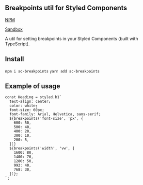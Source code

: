 ## Breakpoints util for Styled Components

[NPM](https://www.npmjs.com/package/sc-breakpoints)

[Sandbox](https://codesandbox.io/s/react-typescript-styled-components-forked-doz0r?file=/src/index.tsx)

A util for setting breakpoints in your Styled Components (built with TypeScript).

## Install

`npm i sc-breakpoints`
`yarn add sc-breakpoints`

## Example of usage

```tsx
const Heading = styled.h1`
  text-align: center;
  color: white;
  font-size: 60px;
  font-family: Arial, Helvetica, sans-serif;
  ${breakpoints('font-size', 'px', {
    600: 50,
    500: 40,
    400: 20,
    300: 10,
    200: 5,
  })}
  ${breakpoints('width', 'vw', {
    1600: 80,
    1400: 70,
    1280: 50,
    992: 40,
    768: 30,
  })};
`;
```
